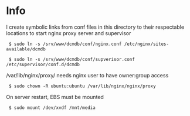 Info
=========

I create symbolic links from conf files in this directory to their respectable locations to start nginx proxy server and supervisor

```
 $ sudo ln -s /srv/www/dcmdb/conf/nginx.conf /etc/nginx/sites-available/dcmdb

 $ sudo ln -s /srv/www/dcmdb/conf/supverisor.conf /etc/supervisor/conf.d/dcmdb
```

/var/lib/nginx/proxy/ needs nginx user to have owner:group access

```
 $ sudo chown -R ubuntu:ubuntu /var/lib/nginx/nginx/proxy
```

On server restart, EBS must be mounted

```
 $ sudo mount /dev/xvdf /mnt/media
```
